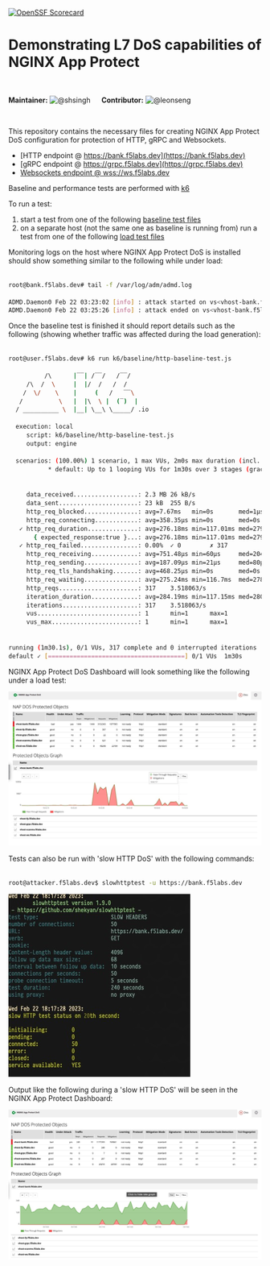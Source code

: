 [![OpenSSF Scorecard](https://api.securityscorecards.dev/projects/github.com/apcj-f5/nap-dos-demo/badge)](https://api.securityscorecards.dev/projects/github.com/apcj-f5/nap-dos-demo)

# Demonstrating L7 DoS capabilities of NGINX App Protect

<br>

**Maintainer:** ![@shsingh](https://avatars.githubusercontent.com/u/412800?s=15&v=4)  &emsp; **Contributor:** ![@leonseng](https://avatars.githubusercontent.com/u/26860216?s=20&v=4)



<br>

This repository contains the necessary files for creating NGINX App Protect DoS configuration
for protection of HTTP, gRPC and Websockets.

- [HTTP endpoint @ https://bank.f5labs.dev](https://bank.f5labs.dev)
- [gRPC endpoint @ https://grpc.f5labs.dev](https://grpc.f5labs.dev)
- [Websockets endpoint @ wss://ws.f5labs.dev](https://ws.f5labs.dev)

Baseline and performance tests are performed with [k6](https://k6.io)

To run a test:

1. start a test from one of the following [baseline test files](k6/baseline)
2. on a separate host (not the same one as baseline is running from) run a test from one of the following [load test files](k6/load)

Monitoring logs on the host where NGINX App Protect DoS is installed should show something similar to the following while under load:

```bash

root@bank.f5labs.dev# tail -f /var/log/adm/admd.log

ADMD.Daemon0 Feb 22 03:23:02 [info] : attack started on vs<vhost-bank.f5labs.dev>, profile<vhost-bank.f5labs.dev_prof_0>, attack_id<22>, is_under_attack=<1>, arb_declared_attack<0>, health<1.50>, global_conn<10>, L7 Drop ratio=0.00000
ADMD.Daemon0 Feb 22 03:25:26 [info] : attack ended on vs<vhost-bank.f5labs.dev> profile<vhost-bank.f5labs.dev_prof_0>, m_time_without_attack<0>

```

Once the baseline test is finished it should report details such as the following (showing whether traffic was affected during the load generation):

```bash

root@user.f5labs.dev# k6 run k6/baseline/http-baseline-test.js

          /\      |‾‾| /‾‾/   /‾‾/
     /\  /  \     |  |/  /   /  /
    /  \/    \    |     (   /   ‾‾\
   /          \   |  |\  \ |  (‾)  |
  / __________ \  |__| \__\ \_____/ .io

  execution: local
     script: k6/baseline/http-baseline-test.js
     output: engine

  scenarios: (100.00%) 1 scenario, 1 max VUs, 2m0s max duration (incl. graceful stop):
           * default: Up to 1 looping VUs for 1m30s over 3 stages (gracefulRampDown: 30s, gracefulStop: 30s)


     data_received..................: 2.3 MB 26 kB/s
     data_sent......................: 23 kB  255 B/s
     http_req_blocked...............: avg=7.67ms   min=0s       med=1µs      max=2.43s    p(90)=2µs      p(95)=2µs
     http_req_connecting............: avg=358.35µs min=0s       med=0s       max=113.6ms  p(90)=0s       p(95)=0s
   ✓ http_req_duration..............: avg=276.18ms min=117.01ms med=279.68ms max=1.59s    p(90)=326.93ms p(95)=388.69ms
       { expected_response:true }...: avg=276.18ms min=117.01ms med=279.68ms max=1.59s    p(90)=326.93ms p(95)=388.69ms
   ✓ http_req_failed................: 0.00%  ✓ 0        ✗ 317
     http_req_receiving.............: avg=751.48µs min=60µs     med=204µs    max=99.39ms  p(90)=611.6µs  p(95)=1.42ms
     http_req_sending...............: avg=187.09µs min=21µs     med=80µs     max=8.53ms   p(90)=318.8µs  p(95)=475.79µs
     http_req_tls_handshaking.......: avg=468.25µs min=0s       med=0s       max=148.43ms p(90)=0s       p(95)=0s
     http_req_waiting...............: avg=275.24ms min=116.7ms  med=278.49ms max=1.59s    p(90)=326.67ms p(95)=388.53ms
     http_reqs......................: 317    3.518063/s
     iteration_duration.............: avg=284.19ms min=117.15ms med=280.37ms max=2.66s    p(90)=330.48ms p(95)=391.36ms
     iterations.....................: 317    3.518063/s
     vus............................: 1      min=1      max=1
     vus_max........................: 1      min=1      max=1


running (1m30.1s), 0/1 VUs, 317 complete and 0 interrupted iterations
default ✓ [======================================] 0/1 VUs  1m30s


```

NGINX App Protect DoS Dashboard will look something like the following under a load test:

![NGINX App Protect DoS Dashboard during load test](nap-load-test-bank.f5labs.dev.png)

Tests can also be run with 'slow HTTP DoS' with the following commands:

```bash

root@attacker.f5labs.dev$ slowhttptest -u https://bank.f5labs.dev

```

![Output during slowhttptest](slowhttptest-bank.f5labs.dev.png)

Output like the following during a 'slow HTTP DoS' will be seen in the NGINX App Protect Dashboard:

![NGINX App Protect DoS Dashboard during slowhttptest](nap-dos-dashboard-during-slowhttptest-bank.f5labs.dev.png)

